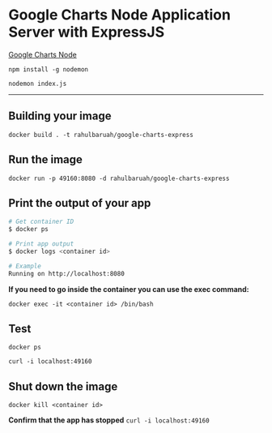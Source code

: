 # Google Charts Node Application Server with ExpressJS

[Google Charts Node](https://github.com/typpo/google-charts-node)

`npm install -g nodemon`

`nodemon index.js`

---

## Building your image

`docker build . -t rahulbaruah/google-charts-express`

## Run the image

`docker run -p 49160:8080 -d rahulbaruah/google-charts-express`

## Print the output of your app

```bash
# Get container ID
$ docker ps

# Print app output
$ docker logs <container id>

# Example
Running on http://localhost:8080
```

**If you need to go inside the container you can use the exec command:**

`docker exec -it <container id> /bin/bash`

## Test

`docker ps`

`curl -i localhost:49160`

## Shut down the image

`docker kill <container id>`

**Confirm that the app has stopped**
`curl -i localhost:49160`

